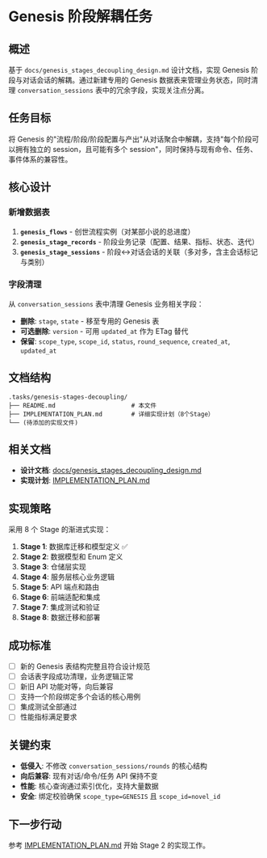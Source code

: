# Genesis 阶段解耦任务

## 概述

基于 `docs/genesis_stages_decoupling_design.md` 设计文档，实现 Genesis 阶段与对话会话的解耦。通过新建专用的 Genesis 数据表来管理业务状态，同时清理 `conversation_sessions` 表中的冗余字段，实现关注点分离。

## 任务目标

将 Genesis 的"流程/阶段/阶段配置与产出"从对话聚合中解耦，支持"每个阶段可以拥有独立的 session，且可能有多个 session"，同时保持与现有命令、任务、事件体系的兼容性。

## 核心设计

### 新增数据表

1. **`genesis_flows`** - 创世流程实例（对某部小说的总进度）
2. **`genesis_stage_records`** - 阶段业务记录（配置、结果、指标、状态、迭代）
3. **`genesis_stage_sessions`** - 阶段↔对话会话的关联（多对多，含主会话标记与类别）

### 字段清理

从 `conversation_sessions` 表中清理 Genesis 业务相关字段：

- **删除**: `stage`, `state` - 移至专用的 Genesis 表
- **可选删除**: `version` - 可用 `updated_at` 作为 ETag 替代
- **保留**: `scope_type`, `scope_id`, `status`, `round_sequence`, `created_at`, `updated_at`

## 文档结构

```
.tasks/genesis-stages-decoupling/
├── README.md                     # 本文件
├── IMPLEMENTATION_PLAN.md        # 详细实现计划（8个Stage）
└── (待添加的实现文件)
```

## 相关文档

- **设计文档**: [docs/genesis_stages_decoupling_design.md](../../docs/genesis_stages_decoupling_design.md)
- **实现计划**: [IMPLEMENTATION_PLAN.md](./IMPLEMENTATION_PLAN.md)

## 实现策略

采用 8 个 Stage 的渐进式实现：

1. **Stage 1**: 数据库迁移和模型定义 ✅
2. **Stage 2**: 数据模型和 Enum 定义
3. **Stage 3**: 仓储层实现
4. **Stage 4**: 服务层核心业务逻辑
5. **Stage 5**: API 端点和路由
6. **Stage 6**: 前端适配和集成
7. **Stage 7**: 集成测试和验证
8. **Stage 8**: 数据迁移和部署

## 成功标准

- [ ] 新的 Genesis 表结构完整且符合设计规范
- [ ] 会话表字段成功清理，业务逻辑正常
- [ ] 新旧 API 功能对等，向后兼容
- [ ] 支持一个阶段绑定多个会话的核心用例
- [ ] 集成测试全部通过
- [ ] 性能指标满足要求

## 关键约束

- **低侵入**: 不修改 `conversation_sessions/rounds` 的核心结构
- **向后兼容**: 现有对话/命令/任务 API 保持不变
- **性能**: 核心查询通过索引优化，支持大量数据
- **安全**: 绑定校验确保 `scope_type=GENESIS` 且 `scope_id=novel_id`

## 下一步行动

参考 [IMPLEMENTATION_PLAN.md](./IMPLEMENTATION_PLAN.md) 开始 Stage 2 的实现工作。